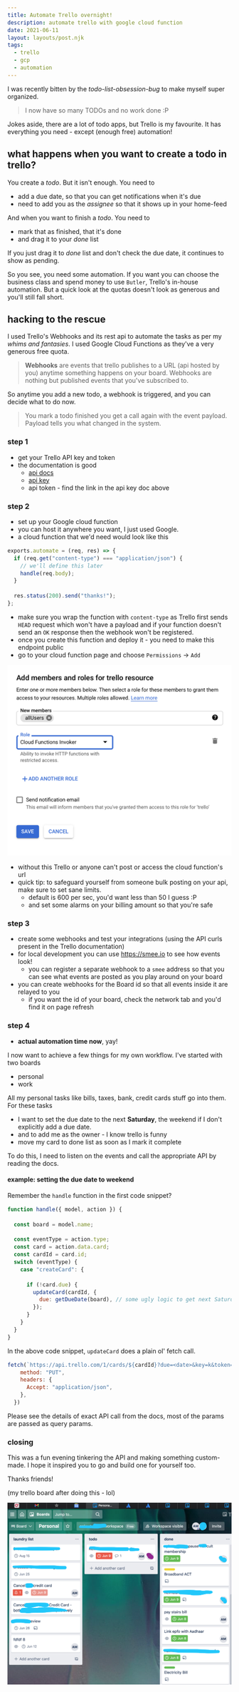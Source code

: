 ```yaml
---
title: Automate Trello overnight!
description: automate trello with google cloud function 
date: 2021-06-11
layout: layouts/post.njk
tags:
  - trello
  - gcp
  - automation
---
```


I was recently bitten by the *todo-list-obsession-bug* to make myself super organized.

> I now have so many TODOs and no work done :P

Jokes aside, there are a lot of todo apps, but Trello is my favourite. It has everything you need - except (enough free) automation!

## what happens when you want to create a todo in trello?

You create a *todo*. But it isn't enough. You need to
- add a due date, so that you can get notifications when it's due
- need to add you as the *assignee* so that it shows up in your home-feed

And when you want to finish a *todo*. You need to
- mark that as finished, that it's done
- and drag it to your *done* list

If you just drag it to *done* list and don't check the due date, it continues to show as pending.

So you see, you need some automation. If you want you can choose the business class and spend money to use `Butler`, Trello's in-house automation. But a quick look at the quotas doesn't look as generous and you'll still fall short.

## hacking to the rescue

I used Trello's Webhooks and its rest api to automate the tasks as per my *whims and fantasies*. I used Google Cloud Functions as they've a very generous free quota.

> **Webhooks** are events that trello publishes to a URL (api hosted by you) anytime something happens on your board. Webhooks are nothing but published events that you've subscribed to.

So anytime you add a new todo, a webhook is triggered, and you can decide what to do now. 

> You mark a todo finished you get a call again with the event payload. Payload tells you what changed in the system.


### step 1
- get your Trello API key and token
- the documentation is good 
  - [api docs](https://developer.atlassian.com/cloud/trello/rest/)
  - [api key](https://trello.com/app-key)
  - api token - find the link in the api key doc above

### step 2
- set up your Google cloud function
- you can host it anywhere you want, I just used Google.
- a cloud function that we'd need would look like this

```js
exports.automate = (req, res) => {
  if (req.get("content-type") === "application/json") {
    // we'll define this later
    handle(req.body);
  }

  res.status(200).send("thanks!");
};

```

- make sure you wrap the function with `content-type` as Trello first sends `HEAD` request which won't have a payload and if your function doesn't send an `OK` response then the webhook won't be registered.
- once you create this function and deploy it - you need to make this endpoint public
- go to your cloud function page and choose `Permissions` -> `Add` 

<img src="img/FGmzsuC.png" alt="google cloud page for permissions" style="max-width: 100%">

- without this Trello or anyone can't post or access the cloud function's url
- quick tip: to safeguard yourself from someone bulk posting on your api, make sure to set sane limits. 
  - default is 600 per sec, you'd want less than 50 I guess :P
  - and set some alarms on your billing amount so that you're safe

### step 3 
- create some webhooks and test your integrations (using the API curls present in the Trello documentation)
- for local development you can use https://smee.io to see how events look!
  - you can register a separate webhook to a `smee` address so that you can see what events are posted as you play around on your board
- you can create webhooks for the Board id so that all events inside it are relayed to you
  - if you want the id of your board, check the network tab and you'd find it on page refresh

### step 4
- **actual automation time now**, yay!

I now want to achieve a few things for my own workflow. I've started with two boards
- personal
- work

All my personal tasks like bills, taxes, bank, credit cards stuff go into them.
For these tasks 
- I want to set the due date to the next **Saturday**, the weekend if I don't explicitly add a due date.
- and to add me as the owner - I know trello is funny 
- move my card to done list as soon as I mark it complete

To do this, I need to listen on the events and call the appropriate API by reading the docs.

#### example: setting the due date to weekend

Remember the `handle` function in the first code snippet?

```js
function handle({ model, action }) {

  const board = model.name;

  const eventType = action.type;
  const card = action.data.card;
  const cardId = card.id;
  switch (eventType) {
    case "createCard": {

      if (!card.due) {
        updateCard(cardId, {
          due: getDueDate(board), // some ugly logic to get next Saturday
        });
      }
    }
  }
}
```

In the above code snippet, `updateCard` does a plain ol' fetch call.

```js
fetch(`https://api.trello.com/1/cards/${cardId}?due=<date>&key=k&token=t`, {
    method: "PUT",
    headers: {
      Accept: "application/json",
    },
  })

```

Please see the details of exact API call from the docs, most of the params are passed as query params.

### closing

This was a fun evening tinkering the API and making something custom-made. I hope it inspired you to go and build one for yourself too. 

Thanks friends!

(my trello board after doing this - lol)

<img src="img/tJZ5mft.png" alt="trello page" style="max-width: 100%">








